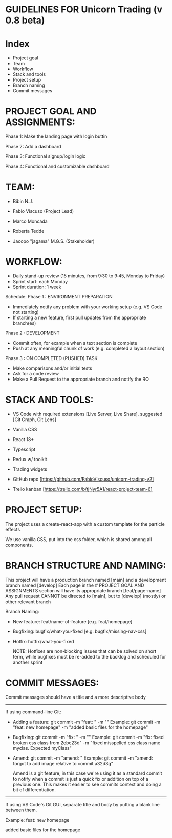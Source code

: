 # GUIDELINES FOR Unicorn Trading (v 0.8 beta)

# Index

-   Project goal
-   Team
-   Workflow
-   Stack and tools
-   Project setup
-   Branch naming
-   Commit messages

# PROJECT GOAL AND ASSIGNMENTS:

Phase 1: Make the landing page with login buttin

Phase 2: Add a dashboard

Phase 3: Functional signup/login logic

Phase 4: Functional and customizable dashboard

# TEAM:

-   Bibin N.J.
-   Fabio Viscuso (Project Lead)
-   Marco Moncada
-   Roberta Tedde

-   Jacopo "jagama" M.G.S. (Stakeholder)

# WORKFLOW:

-   Daily stand-up review (15 minutes, from 9:30 to 9:45, Monday to Friday)
-   Sprint start: each Monday
-   Sprint duration: 1 week

Schedule:
Phase 1 : ENVIRONMENT PREPARATION

-   Immediately notify any problem with your working setup (e.g. VS Code not starting)
-   If starting a new feature, first pull updates from the appropriate branch(es)

Phase 2 : DEVELOPMENT

-   Commit often, for example when a text section is complete
-   Push at any meaningful chunk of work (e.g. completed a layout section)

Phase 3 : ON COMPLETED (PUSHED) TASK

-   Make comparisons and/or initial tests
-   Ask for a code review
-   Make a Pull Request to the appropriate branch and notify the RO

# STACK AND TOOLS:

-   VS Code with required extensions [Live Server, Live Share], suggested [Git Graph, Git Lens]

-   Vanilla CSS

-   React 18+

-   Typescript

-   Redux w/ toolkit

-   Trading widgets

-   GitHub repo [https://github.com/FabioViscuso/unicorn-trading-v2]

-   Trello kanban [https://trello.com/b/tjNyr5A1/react-project-team-6]

# PROJECT SETUP:

The project uses a create-react-app with a custom template for the particle effects

We use vanilla CSS, put into the css folder, which is shared among all components.

# BRANCH STRUCTURE AND NAMING:

This project will have a production branch named [main] and a development branch named [develop]
Each page in the # PROJECT GOAL AND ASSIGNMENTS section will have its appropriate branch [feat/page-name]
Any pull request CANNOT be directed to [main], but to [develop] (mostly) or other relevant branch

Branch Naming:

-   New feature: feat/name-of-feature [e.g. feat/homepage]
-   Bugfixing: bugfix/what-you-fixed [e.g. bugfix/missing-nav-css]
-   Hotfix: hotfix/what-you-fixed

    NOTE: Hotfixes are non-blocking issues that can be solved on short term, while bugfixes
    must be re-added to the backlog and scheduled for another sprint

# COMMIT MESSAGES:

Commit messages should have a title and a more descriptive body

---

If using command-line Git:

-   Adding a feature: git commit -m "feat: <message>" -m "<message>"
    Example: git commit -m "feat: new homepage" -m "added basic files for the homepage"

-   Bugfixing: git commit -m "fix: <message> <relatedCommit>" -m "<message>"
    Example: git commit -m "fix: fixed broken css class from 2ebc23d" -m "fixed misspelled css class name myclas. Expected myClass"

-   Amend: git commit -m "amend: <message> <relatedCommit>"
    Example: git commit -m "amend: forgot to add image relative to commit a32d3g"

    Amend is a git feature, in this case we're using it as a standard commit
    to notify when a commit is just a quick fix or addition on top of a previous one.
    This makes it easier to see commits context and doing a bit of differentiation.

---

If using VS Code's Git GUI, separate title and body by putting a blank line between them.

Example:
feat: new homepage

added basic files for the homepage
